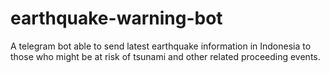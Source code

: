 # earthquake-warning-bot
A telegram bot  able to send latest earthquake information in Indonesia to those who might be at risk of tsunami and other related proceeding events.
